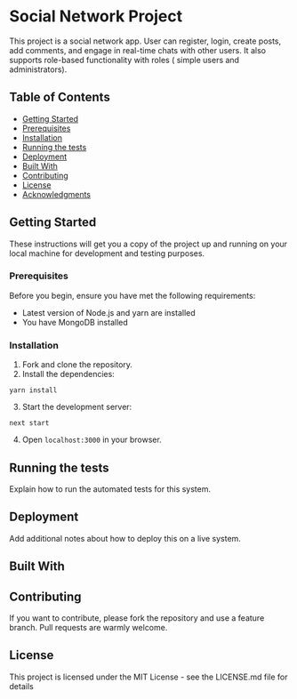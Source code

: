 # Social Network Project

This project is a social network app.
User can register, login, create posts, add comments, and engage in real-time chats with other users.
It also supports role-based functionality with roles ( simple users and administrators).

## Table of Contents

- [Getting Started](#getting-started)
- [Prerequisites](#prerequisites)
- [Installation](#installation)
- [Running the tests](#running-the-tests)
- [Deployment](#deployment)
- [Built With](#built-with)
- [Contributing](#contributing)
- [License](#license)
- [Acknowledgments](#acknowledgments)

## Getting Started

These instructions will get you a copy of the project up and running on your local machine for development and testing purposes. 

### Prerequisites

Before you begin, ensure you have met the following requirements:

- Latest version of Node.js and yarn are installed
- You have MongoDB installed

### Installation

1. Fork and clone the repository.
2. Install the dependencies:

``` yarn install ```

3. Start the development server:

``` next start ```

4. Open `localhost:3000` in your browser.

## Running the tests

Explain how to run the automated tests for this system.

## Deployment

Add additional notes about how to deploy this on a live system.

## Built With

## Contributing
If you want to contribute, please fork the repository and use a feature branch. Pull requests are warmly welcome.

## License
This project is licensed under the MIT License - see the LICENSE.md file for details


